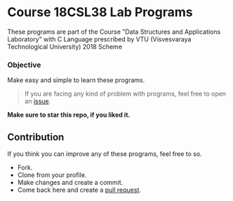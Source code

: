 # Course 18CSL38 Lab Programs

These programs are part of the Course "Data Structures and Applications Laboratory" with C Language prescribed by VTU (Visvesvaraya Technological University) 2018 Scheme

### Objective
Make easy and simple to learn these programs.


> If you are facing any kind of problem with programs, feel free to open an [issue](https://github.com/rabilrbl/18CSL38/issues).

**Make sure to star this repo, if you liked it.**

## Contribution
If you think you can improve any of these programs, feel free to so.
- Fork.
- Clone from your profile.
- Make changes and create a commit.
- Come back here and create a [pull request](https://github.com/rabilrbl/18CSL38/pulls).